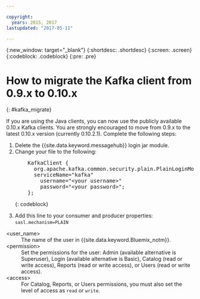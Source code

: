 ```yaml
---

copyright:
  years: 2015, 2017
lastupdated: "2017-05-11"

---
```


{:new_window: target="_blank"}
{:shortdesc: .shortdesc}
{:screen: .screen}
{:codeblock: .codeblock}
{:pre: .pre}

# How to migrate the Kafka client from 0.9.x to 0.10.x
{: #kafka_migrate}


If you are using the Java clients, you can now use
the publicly available 0.10.x Kafka clients. You are strongly encouraged to move from 0.9.x to the
latest 0.10.x version (currently 0.10.2.1). Complete the following steps:

<ol>
<li>Delete the {{site.data.keyword.messagehub}} login jar module.</li>
<li>Change your file to the following:

<pre class="pre">
    KafkaClient {
      org.apache.kafka.common.security.plain.PlainLoginModule required
      serviceName="kafka"
        username="&lt;your username&gt;"
        password="&lt;your password&gt;";
    };
</pre>
{: codeblock}
</li>

<li>Add this line to your consumer and producer properties: <code>sasl.mechanism=PLAIN</code></li>
</ol>

<dl class="parml">
<dt class="pt dlterm">&lt;user_name&gt;</dt>
<dd class="pd">The name of the user in {{site.data.keyword.Bluemix_notm}}.</dd>
<dt class="pt dlterm">&lt;permission&gt;</dt>
<dd class="pd">Set the permissions for the user: Admin (available alternative is Superuser), Login (available alternative is Basic), Catalog (read or write access), Reports (read or write access), or Users (read or write access).</dd>
<dt class="pt dlterm">&lt;access&gt;</dt>
<dd class="pd">For Catalog, Reports, or Users permissions, you must also set the level of access as <code>read</code> or <code>write</code>.</dd>
</dl>